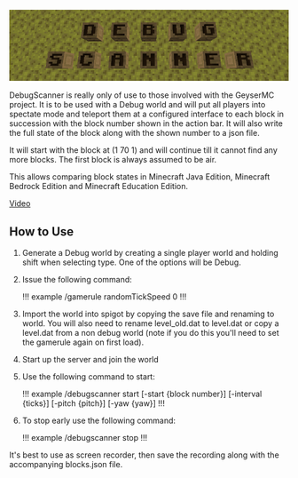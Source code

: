 ![Debug Scanner](img/title.png)

DebugScanner is really only of use to those involved with the GeyserMC project.  It is to be used with a Debug world and
will put all players into spectate mode and teleport them at a configured interface to each block in succession with the
block number shown in the action bar. It will also write the full state of the block along with the shown number to a
json file.

It will start with the block at (1 70 1) and will continue till it cannot find any more blocks. The first block is
always assumed to be air.

This allows comparing block states in Minecraft Java Edition, Minecraft Bedrock Edition and Minecraft Education Edition.

[Video](https://www.youtube.com/watch?v=-p5zkeR5nZA)


## How to Use

1. Generate a Debug world by creating a single player world and holding shift when selecting type. One of the options will
be Debug.

2. Issue the following command:

    !!! example
    /gamerule randomTickSpeed 0
    !!!
   
2. Import the world into spigot by copying the save file and renaming to world. You will also need to rename level_old.dat to level.dat
or copy a level.dat from a non debug world (note if you do this you'll need to set the gamerule again on first load).

3. Start up the server and join the world

4. Use the following command to start:

    !!! example
    /debugscanner start [-start {block number}] [-interval {ticks}] [-pitch {pitch}] [-yaw {yaw}]
    !!!

5. To stop early use the following command:

    !!! example
    /debugscanner stop
    !!!

It's best to use as screen recorder, then save the recording along with the accompanying blocks.json file.

